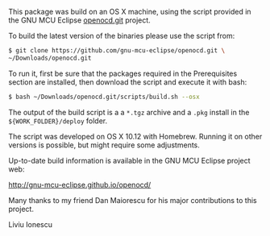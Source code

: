 
This package was build on an OS X machine, using the script provided 
in the GNU MCU Eclipse [openocd.git](https://github.com/gnu-mcu-eclipse/openocd)
project.

To build the latest version of the binaries please use the script from:

```bash
$ git clone https://github.com/gnu-mcu-eclipse/openocd.git \
~/Downloads/openocd.git
```

To run it, first be sure that the packages required in the Prerequisites 
section are installed, then download the script and execute it with bash:

```bash
$ bash ~/Downloads/openocd.git/scripts/build.sh --osx
```

The output of the build script is a a `*.tgz` archive and a `.pkg` install
in the `${WORK_FOLDER}/deploy` folder.

The script was developed on OS X 10.12 with Homebrew. Running it on other 
versions is possible, but might require some adjustments.

Up-to-date build information is available in the GNU MCU Eclipse project web:

  http://gnu-mcu-eclipse.github.io/openocd/

Many thanks to my friend Dan Maiorescu for his major contributions 
to this project.


Liviu Ionescu

